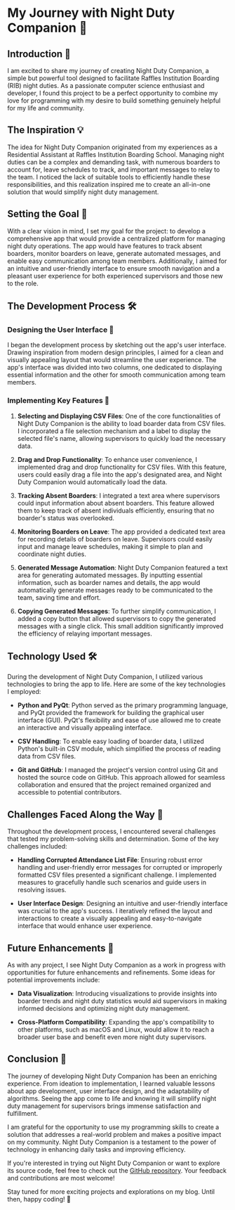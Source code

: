 # My Journey with Night Duty Companion 🌙


## Introduction 🚀

I am excited to share my journey of creating Night Duty Companion, a simple but powerful tool designed to facilitate Raffles Institution Boarding (RIB) night duties. As a passionate computer science enthusiast and developer, I found this project to be a perfect opportunity to combine my love for programming with my desire to build something genuinely helpful for my life and community.

## The Inspiration 💡

The idea for Night Duty Companion originated from my experiences as a Residential Assistant at Raffles Institution Boarding School. Managing night duties can be a complex and demanding task, with numerous boarders to account for, leave schedules to track, and important messages to relay to the team. I noticed the lack of suitable tools to efficiently handle these responsibilities, and this realization inspired me to create an all-in-one solution that would simplify night duty management.

## Setting the Goal 🎯

With a clear vision in mind, I set my goal for the project: to develop a comprehensive app that would provide a centralized platform for managing night duty operations. The app would have features to track absent boarders, monitor boarders on leave, generate automated messages, and enable easy communication among team members. Additionally, I aimed for an intuitive and user-friendly interface to ensure smooth navigation and a pleasant user experience for both experienced supervisors and those new to the role.

## The Development Process 🛠️

### Designing the User Interface 🎨

I began the development process by sketching out the app's user interface. Drawing inspiration from modern design principles, I aimed for a clean and visually appealing layout that would streamline the user experience. The app's interface was divided into two columns, one dedicated to displaying essential information and the other for smooth communication among team members.

### Implementing Key Features 🧩

1. **Selecting and Displaying CSV Files**: One of the core functionalities of Night Duty Companion is the ability to load boarder data from CSV files. I incorporated a file selection mechanism and a label to display the selected file's name, allowing supervisors to quickly load the necessary data.

2. **Drag and Drop Functionality**: To enhance user convenience, I implemented drag and drop functionality for CSV files. With this feature, users could easily drag a file into the app's designated area, and Night Duty Companion would automatically load the data.

3. **Tracking Absent Boarders**: I integrated a text area where supervisors could input information about absent boarders. This feature allowed them to keep track of absent individuals efficiently, ensuring that no boarder's status was overlooked.

4. **Monitoring Boarders on Leave**: The app provided a dedicated text area for recording details of boarders on leave. Supervisors could easily input and manage leave schedules, making it simple to plan and coordinate night duties.

5. **Generated Message Automation**: Night Duty Companion featured a text area for generating automated messages. By inputting essential information, such as boarder names and details, the app would automatically generate messages ready to be communicated to the team, saving time and effort.

6. **Copying Generated Messages**: To further simplify communication, I added a copy button that allowed supervisors to copy the generated messages with a single click. This small addition significantly improved the efficiency of relaying important messages.

## Technology Used 🛠️

During the development of Night Duty Companion, I utilized various technologies to bring the app to life. Here are some of the key technologies I employed:

- **Python and PyQt**: Python served as the primary programming language, and PyQt provided the framework for building the graphical user interface (GUI). PyQt's flexibility and ease of use allowed me to create an interactive and visually appealing interface.

- **CSV Handling**: To enable easy loading of boarder data, I utilized Python's built-in CSV module, which simplified the process of reading data from CSV files.

- **Git and GitHub**: I managed the project's version control using Git and hosted the source code on GitHub. This approach allowed for seamless collaboration and ensured that the project remained organized and accessible to potential contributors.

## Challenges Faced Along the Way 🌟

Throughout the development process, I encountered several challenges that tested my problem-solving skills and determination. Some of the key challenges included:

- **Handling Corrupted Attendance List File**: Ensuring robust error handling and user-friendly error messages for corrupted or improperly formatted CSV files presented a significant challenge. I implemented measures to gracefully handle such scenarios and guide users in resolving issues.

- **User Interface Design**: Designing an intuitive and user-friendly interface was crucial to the app's success. I iteratively refined the layout and interactions to create a visually appealing and easy-to-navigate interface that would enhance user experience.

## Future Enhancements 🌟

As with any project, I see Night Duty Companion as a work in progress with opportunities for future enhancements and refinements. Some ideas for potential improvements include:

- **Data Visualization**: Introducing visualizations to provide insights into boarder trends and night duty statistics would aid supervisors in making informed decisions and optimizing night duty management.

- **Cross-Platform Compatibility**: Expanding the app's compatibility to other platforms, such as macOS and Linux, would allow it to reach a broader user base and benefit even more night duty supervisors.

## Conclusion 📜

The journey of developing Night Duty Companion has been an enriching experience. From ideation to implementation, I learned valuable lessons about app development, user interface design, and the adaptability of algorithms. Seeing the app come to life and knowing it will simplify night duty management for supervisors brings immense satisfaction and fulfillment.

I am grateful for the opportunity to use my programming skills to create a solution that addresses a real-world problem and makes a positive impact on my community. Night Duty Companion is a testament to the power of technology in enhancing daily tasks and improving efficiency.

If you're interested in trying out Night Duty Companion or want to explore its source code, feel free to check out the [GitHub repository](https://github.com/Yufannnn/NightDutyCompanion). Your feedback and contributions are most welcome!

Stay tuned for more exciting projects and explorations on my blog. Until then, happy coding! 🌟

